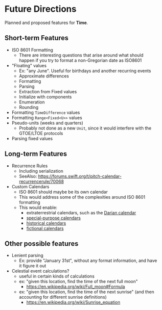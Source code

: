 # Future Directions

Planned and proposed features for **Time**.

## Short-term Features

- ISO 8601 Formatting
    - There are interesting questions that arise around what should happen if you try to format a non-Gregorian date as ISO8601
- "Floating" values
    - Ex: "any June". Useful for birthdays and another recurring events
    - Approximate differences
    - Formatting
    - Parsing
    - Extraction from Fixed values
    - Initialize with components
    - Enumeration
    - Rounding
- Formatting `TimeDifference` values
- Formatting `Range<Fixed<U>>` values
- Pseudo-units (weeks and quarters)
    - Probably not done as a new `Unit`, since it would interfere with the GTOE/LTOE protocols
- Parsing fixed values

## Long-term Features

- Recurrence Rules
    - Including serialization
    - SeeAlso: https://forums.swift.org/t/pitch-calendar-recurrencerule/70068
- Custom Calendars
    - ISO 8601 should maybe be its own calendar
    - This would address some of the complexities around ISO 8601 formatting
    - This would enable:
        - extraterrestrial calendars, such as the [Darian calendar](https://en.wikipedia.org/wiki/Darian_calendar)
        - [special-purpose calendars](https://en.wikipedia.org/wiki/International_Fixed_Calendar)
        - [historical calendars](https://en.wikipedia.org/wiki/Maya_calendar)
        - [fictional calendars](https://en.wikipedia.org/wiki/Stardate)

## Other possible features

- Lenient parsing 
    - Ex: provide "January 31st", without any format information, and have it figure it out
- Celestial event calculations?
    - useful in certain kinds of calculations
    - ex: "given this location, find the time of the next full moon"
        - https://en.wikipedia.org/wiki/Full_moon#Formula
    - ex: "given this location, find the time of the next sunrise" (and then accounting for different sunrise definitions)
        - https://en.wikipedia.org/wiki/Sunrise_equation
